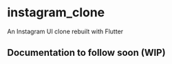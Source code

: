 # instagram_clone

An Instagram UI clone rebuilt with Flutter

## Documentation to follow soon (WIP)
